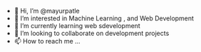 - 👋 Hi, I’m @mayurpatle
- 👀 I’m interested in Machine Learning , and Web Development  
- 🌱 I’m currently learning web sdevelopment 
- 💞️ I’m looking to collaborate on development projects 
- 📫 How to reach me ...

<!---
mayurpatle/mayurpatle is a ✨ special ✨ repository because its `README.md` (this file) appears on your GitHub profile.
You can click the Preview link to take a look at your changes.
--->
